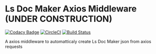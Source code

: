 # Ls Doc Maker Axios Middleware (UNDER CONSTRUCTION)

[![Codacy Badge](https://api.codacy.com/project/badge/Grade/cadc1cc0e7724c49bc1795ab9b5b162d)](https://app.codacy.com/app/leandrosimoes/ls-doc-maker-axios-middleware?utm_source=github.com&utm_medium=referral&utm_content=leandrosimoes/ls-doc-maker-axios-middleware&utm_campaign=Badge_Grade_Dashboard)
[![CircleCI](https://circleci.com/gh/leandrosimoes/ls-doc-maker-axios-middleware.svg?style=svg)](https://circleci.com/gh/leandrosimoes/ls-doc-maker-axios-middleware)
[![Build Status](https://travis-ci.org/leandrosimoes/ls-doc-maker-axios-middleware.svg?branch=master)](https://travis-ci.org/leandrosimoes/ls-doc-maker-axios-middleware)

A axios middleware to automatticaly create Ls Doc Maker json from axios requests